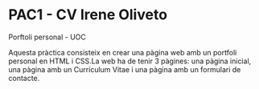 # PAC1 - CV Irene Oliveto

Porftoli personal - UOC
 
Aquesta pràctica consisteix en crear una pàgina web amb un portfoli personal en HTML i CSS.La web ha de tenir 3 pàgines: una pàgina inicial, una pàgina amb un Currículum Vitae i una pàgina amb un formulari de contacte.
